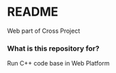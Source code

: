 # README #

Web part of Cross Project

### What is this repository for? ###

Run C++ code base in Web Platform
